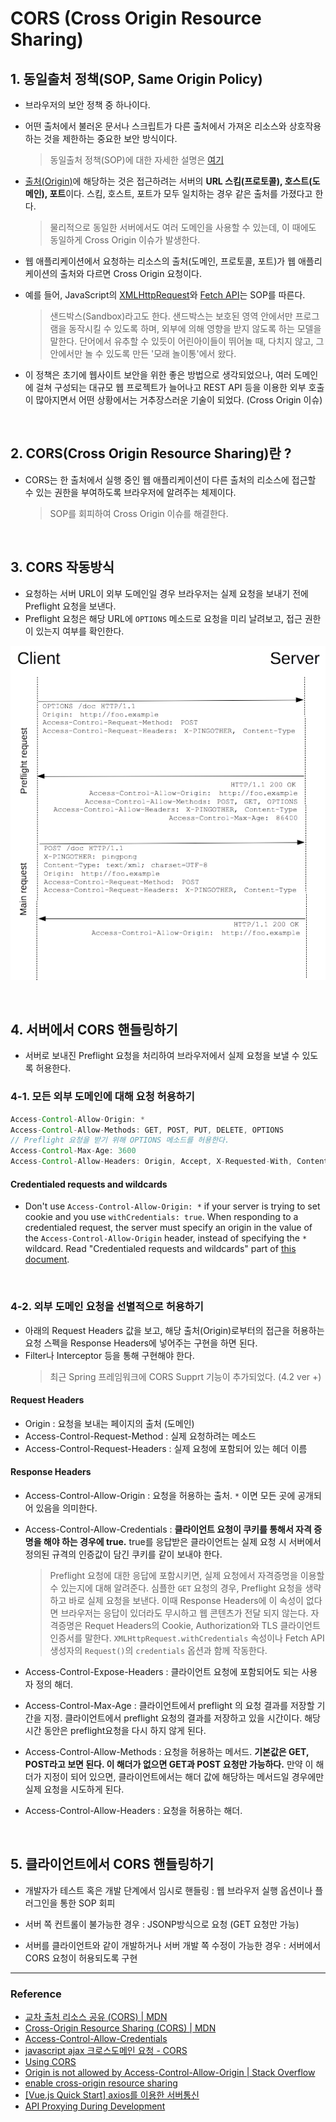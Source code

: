 # CORS (Cross Origin Resource Sharing)

## 1. 동일출처 정책(SOP, Same Origin Policy)

- 브라우저의 보안 정책 중 하나이다.
- 어떤 출처에서 불러온 문서나 스크립트가 다른 출처에서 가져온 리소스와 상호작용하는 것을 제한하는 중요한 보안 방식이다.
  > 동일출처 정책(SOP)에 대한 자세한 설명은 [여기](https://developer.mozilla.org/ko/docs/Web/Security/Same-origin_policy)
- [출처(Origin)](https://developer.mozilla.org/ko/docs/Glossary/Origin)에 해당하는 것은 접근하려는 서버의 <strong>URL 스킴(프로토콜), 호스트(도메인), 포트</strong>이다. 스킴, 호스트, 포트가 모두 일치하는 경우 같은 출처를 가졌다고 한다.
  > 물리적으로 동일한 서버에서도 여러 도메인을 사용할 수 있는데, 이 때에도 동일하게 Cross Origin 이슈가 발생한다.
- 웹 애플리케이션에서 요청하는 리소스의 출처(도메인, 프로토콜, 포트)가 웹 애플리케이션의 출처와 다르면 Cross Origin 요청이다.
- 예를 들어, JavaScript의 [XMLHttpRequest](https://developer.mozilla.org/ko/docs/Web/API/XMLHttpRequest)와 [Fetch API](https://developer.mozilla.org/ko/docs/Web/API/Fetch_API)는 SOP를 따른다.

  > 샌드박스(Sandbox)라고도 한다. 샌드박스는 보호된 영역 안에서만 프로그램을 동작시킬 수 있도록 하며, 외부에 의해 영향을 받지 않도록 하는 모델을 말한다. 단어에서 유추할 수 있듯이 어린아이들이 뛰어놀 때, 다치지 않고, 그 안에서만 놀 수 있도록 만든 '모래 놀이통'에서 왔다.

- 이 정책은 초기에 웹사이트 보안을 위한 좋은 방법으로 생각되었으나, 여러 도메인에 걸쳐 구성되는 대규모 웹 프로젝트가 늘어나고 REST API 등을 이용한 외부 호출이 많아지면서 어떤 상황에서는 거추장스러운 기술이 되었다. (Cross Origin 이슈)

<br>

## 2. CORS(Cross Origin Resource Sharing)란 ?

- CORS는 한 출처에서 실행 중인 웹 애플리케이션이 다른 출처의 리소스에 접근할 수 있는 권한을 부여하도록 브라우저에 알려주는 체제이다.
  > SOP를 회피하여 Cross Origin 이슈를 해결한다.

<br>

## 3. CORS 작동방식

- 요청하는 서버 URL이 외부 도메인일 경우 브라우저는 실제 요청을 보내기 전에 Preflight 요청을 보낸다.
- Preflight 요청은 해당 URL에 `OPTIONS` 메소드로 요청을 미리 날려보고, 접근 권한이 있는지 여부를 확인한다.

![preflight](./../image/preflight_correct.png)

<br>

## 4. 서버에서 CORS 핸들링하기

- 서버로 보내진 Preflight 요청을 처리하여 브라우저에서 실제 요청을 보낼 수 있도록 허용한다.

### 4-1. 모든 외부 도메인에 대해 요청 허용하기

```java
Access-Control-Allow-Origin: *
Access-Control-Allow-Methods: GET, POST, PUT, DELETE, OPTIONS
// Preflight 요청을 받기 위해 OPTIONS 메소드를 허용한다.
Access-Control-Max-Age: 3600
Access-Control-Allow-Headers: Origin, Accept, X-Requested-With, Content-type, Access-Control-Request-Method, Access-Control-Request-Headers, Authorization
```

#### Credentialed requests and wildcards

- Don't use `Access-Control-Allow-Origin: *` if your server is trying to set cookie and you use `withCredentials: true`. When responding to a credentialed request, the server must specify an origin in the value of the `Access-Control-Allow-Origin` header, instead of specifying the `*` wildcard. Read "Credentialed requests and wildcards" part of [this document](https://developer.mozilla.org/en-US/docs/Web/HTTP/CORS).

<br>

### 4-2. 외부 도메인 요청을 선별적으로 허용하기

- 아래의 Request Headers 값을 보고, 해당 출처(Origin)로부터의 접근을 허용하는 요청 스펙을 Response Headers에 넣어주는 구현을 하면 된다.
- Filter나 Interceptor 등을 통해 구현해야 한다.
  > 최근 Spring 프레임워크에 CORS Supprt 기능이 추가되었다. (4.2 ver +)

#### Request Headers

- Origin : 요청을 보내는 페이지의 출처 (도메인)
- Access-Control-Request-Method : 실제 요청하려는 메소드
- Access-Control-Request-Headers : 실제 요청에 포함되어 있는 헤더 이름

#### Response Headers

- Access-Control-Allow-Origin : 요청을 허용하는 출처. `*` 이면 모든 곳에 공개되어 있음을 의미한다.

- Access-Control-Allow-Credentials : <b>클라이언트 요청이 쿠키를 통해서 자격 증명을 해야 하는 경우에 true.</b> true를 응답받은 클라이언트는 실제 요청 시 서버에서 정의된 규격의 인증값이 담긴 쿠키를 같이 보내야 한다.

  > Preflight 요청에 대한 응답에 포함시키면, 실제 요청에서 자격증명을 이용할 수 있는지에 대해 알려준다.
  > 심플한 `GET` 요청의 경우, Preflight 요청을 생략하고 바로 실제 요청을 보낸다. 이때 Response Headers에 이 속성이 없다면 브라우저는 응답이 있더라도 무시하고 웹 콘텐츠가 전달 되지 않는다.
  > 자격증명은 Requet Headers의 Cookie, Authorization와 TLS 클라이언트 인증서를 말한다.
  > `XMLHttpRequest.withCredentials` 속성이나 Fetch API 생성자의 `Request()`의 `credentials` 옵션과 함께 작동한다.

- Access-Control-Expose-Headers : 클라이언트 요청에 포함되어도 되는 사용자 정의 해더.

- Access-Control-Max-Age : 클라이언트에서 preflight 의 요청 결과를 저장할 기간을 지정. 클라이언트에서 preflight 요청의 결과를 저장하고 있을 시간이다. 해당 시간 동안은 preflight요청을 다시 하지 않게 된다.

- Access-Control-Allow-Methods : 요청을 허용하는 메서드. <b>기본값은 GET, POST라고 보면 된다. 이 해더가 없으면 GET과 POST 요청만 가능하다.</b> 만약 이 해더가 지정이 되어 있으면, 클라이언트에서는 해더 값에 해당하는 메서드일 경우에만 실제 요청을 시도하게 된다.

- Access-Control-Allow-Headers : 요청을 허용하는 해더.

<br>

## 5. 클라이언트에서 CORS 핸들링하기

- 개발자가 테스트 혹은 개발 단계에서 임시로 핸들링 : 웹 브라우저 실행 옵션이나 플러그인을 통한 SOP 회피

- 서버 쪽 컨트롤이 불가능한 경우 : JSONP방식으로 요청 (GET 요청만 가능)

- 서버를 클라이언트와 같이 개발하거나 서버 개발 쪽 수정이 가능한 경우 : 서버에서 CORS 요청이 허용되도록 구현

---

### Reference

- [교차 출처 리소스 공유 (CORS) | MDN](https://developer.mozilla.org/ko/docs/Web/HTTP/CORS)
- [Cross-Origin Resource Sharing (CORS) | MDN](https://developer.mozilla.org/en-US/docs/Web/HTTP/CORS)
- [Access-Control-Allow-Credentials](https://developer.mozilla.org/ko/docs/Web/HTTP/Headers/Access-Control-Allow-Credentials)
- [javascript ajax 크로스도메인 요청 - CORS](https://brunch.co.kr/@adrenalinee31/1)
- [Using CORS](https://www.html5rocks.com/en/tutorials/cors/)
- [Origin <origin> is not allowed by Access-Control-Allow-Origin | Stack Overflow](https://stackoverflow.com/questions/18642828/origin-origin-is-not-allowed-by-access-control-allow-origin)
- [enable cross-origin resource sharing](https://enable-cors.org/)
- [[Vue.js Quick Start] axios를 이용한 서버통신](https://mkki.github.io/vue.js/2018/05/09/start-vuejs-10.html)
- [API Proxying During Development](http://vuejs-templates.github.io/webpack/proxy.html)
